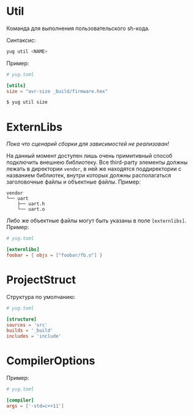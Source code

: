 # Util

Команда для выполнения пользовательского sh-кода.

Синтаксис: 
```bash
yug util <NAME>
```

Пример:
```toml
# yug.toml

[utils]
size = "avr-size _build/firmware.hex"
```
```bash
$ yug util size
```

# ExternLibs

_Пока что сценарий сборки для зависимостей не реализован!_

На данный момент доступен лишь очень примитивный способ подключить внешнею библиотеку. Все third-party элементы должны лежать в директории `vendor`, в ней же находятся поддиректории с названием библиотек, внутри которых должны располагаться заголовочные файлы и объектные файлы. Пример:
```
vendor
└── uart
    ├── uart.h
    └── uart.o
```

Либо же объектные файлы могут быть указаны в поле `[externlibs]`. Пример:
```toml
# yug.toml

[externlibs]
foobar = { objs = ["foobar/fb.o"] }
```

# ProjectStruct

Структура по умолчанию:
```toml
# yug.toml

[structure]
sources = 'src'
builds = '_build'
includes = 'include'
```

# CompilerOptions 

Пример:
```toml
# yug.toml

[compiler]
args = ['-std=c++11']
```
